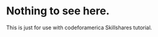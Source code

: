 Nothing to see here.
====================

This is just for use with codeforamerica Skillshares tutorial.
